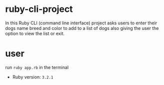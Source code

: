 # ruby-cli-project

In this Ruby CLI (command line interface) project asks users to enter their dogs name breed and color to add to a list of dogs also giving the user the option to view the list or exit.

# user
run ```ruby app.rb``` in the terminal

- Ruby version: `3.2.1`
